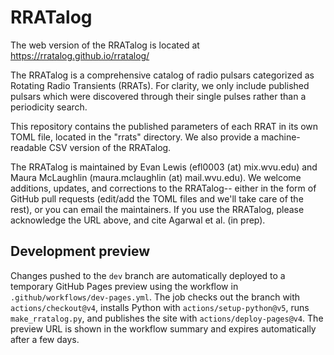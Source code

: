 # RRATalog

The web version of the RRATalog is located at https://rratalog.github.io/rratalog/

The RRATalog is a comprehensive catalog of radio pulsars categorized as Rotating Radio Transients (RRATs). 
For clarity, we only include published pulsars which were discovered through their single pulses rather than a periodicity search.

This repository contains the published parameters of each RRAT in its own TOML file, located in the "rrats" directory. We also provide a machine-readable CSV version of the RRATalog. 

The RRATalog is maintained by Evan Lewis (efl0003 (at) mix.wvu.edu) and Maura McLaughlin (maura.mclaughlin (at) mail.wvu.edu). 
We welcome additions, updates, and corrections to the RRATalog-- either in the form of GitHub pull requests (edit/add the TOML files and we'll take care of the rest), or you can email the maintainers.
If you use the RRATalog, please acknowledge the URL above, and cite Agarwal et al. (in prep).  

## Development preview

Changes pushed to the `dev` branch are automatically deployed to a temporary GitHub Pages preview using the workflow in `.github/workflows/dev-pages.yml`. The job checks out the branch with `actions/checkout@v4`, installs Python with `actions/setup-python@v5`, runs `make_rratalog.py`, and publishes the site with `actions/deploy-pages@v4`. The preview URL is shown in the workflow summary and expires automatically after a few days.
